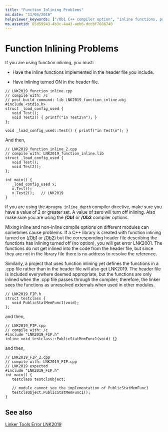 ```yaml
---
title: "Function Inlining Problems"
ms.date: "11/04/2016"
helpviewer_keywords: ["/Ob1 C++ compiler option", "inline functions, problems", "-Ob1 C++ compiler option", "/Ob2 C++ compiler option", "-Ob2 C++ compiler option", "function inlining problems"]
ms.assetid: 65d59943-4b3c-4a43-aeb6-dccbf7686740
---
```

# Function Inlining Problems

If you are using function inlining, you must:

- Have the inline functions implemented in the header file you include.

- Have inlining turned ON in the header file.

```
// LNK2019_function_inline.cpp
// compile with: /c
// post-build command: lib LNK2019_function_inline.obj
#include <stdio.h>
struct _load_config_used {
   void Test();
   void Test2() { printf("in Test2\n"); }
};

void _load_config_used::Test() { printf("in Test\n"); }
```

And then,

```
// LNK2019_function_inline_2.cpp
// compile with: LNK2019_function_inline.lib
struct _load_config_used {
   void Test();
   void Test2();
};

int main() {
   _load_config_used x;
   x.Test();
   x.Test2();   // LNK2019
}
```

If you are using the `#pragma inline_depth` compiler directive, make sure you have a value of 2 or greater set. A value of zero will turn off inlining. Also make sure you are using the **/Ob1** or **/Ob2** compiler options.

Mixing inline and non-inline compile options on different modules can sometimes cause problems. If a C++ library is created with function inlining turned on ([/Ob1](../../build/reference/ob-inline-function-expansion.md) or [/Ob2](../../build/reference/ob-inline-function-expansion.md)) but the corresponding header file describing the functions has inlining turned off (no option), you will get error LNK2001. The functions do not get inlined into the code from the header file, but since they are not in the library file there is no address to resolve the reference.

Similarly, a project that uses function inlining yet defines the functions in a .cpp file rather than in the header file will also get LNK2019. The header file is included everywhere deemed appropriate, but the functions are only inlined when the .cpp file passes through the compiler; therefore, the linker sees the functions as unresolved externals when used in other modules.

```
// LNK2019_FIP.h
struct testclass {
   void PublicStatMemFunc1(void);
};
```

and then,

```
// LNK2019_FIP.cpp
// compile with: /c
#include "LNK2019_FIP.h"
inline void testclass::PublicStatMemFunc1(void) {}
```

and then,

```
// LNK2019_FIP_2.cpp
// compile with: LNK2019_FIP.cpp
// LNK2019 expected
#include "LNK2019_FIP.h"
int main() {
   testclass testclsObject;

   // module cannot see the implementation of PublicStatMemFunc1
   testclsObject.PublicStatMemFunc1();
}
```

## See also

[Linker Tools Error LNK2019](../../error-messages/tool-errors/linker-tools-error-lnk2019.md)
